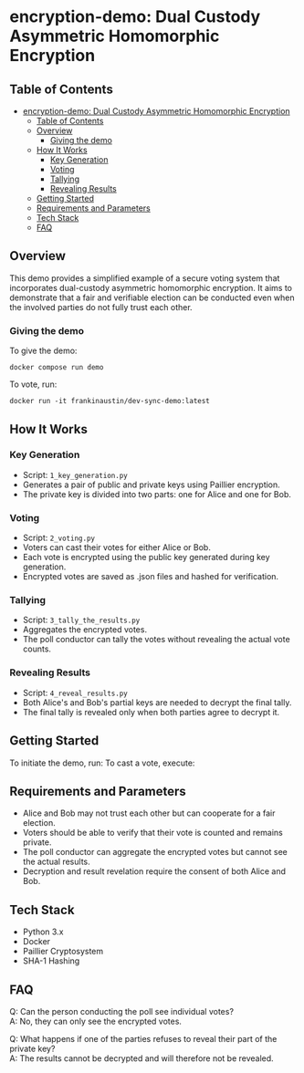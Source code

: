 # encryption-demo: Dual Custody Asymmetric Homomorphic Encryption

## Table of Contents
- [encryption-demo: Dual Custody Asymmetric Homomorphic Encryption](#encryption-demo-dual-custody-asymmetric-homomorphic-encryption)
  - [Table of Contents](#table-of-contents)
  - [Overview](#overview)
    - [Giving the demo](#giving-the-demo)
  - [How It Works](#how-it-works)
    - [Key Generation](#key-generation)
    - [Voting](#voting)
    - [Tallying](#tallying)
    - [Revealing Results](#revealing-results)
  - [Getting Started](#getting-started)
  - [Requirements and Parameters](#requirements-and-parameters)
  - [Tech Stack](#tech-stack)
  - [FAQ](#faq)

## Overview
This demo provides a simplified example of a secure voting system that incorporates dual-custody asymmetric homomorphic encryption. It aims to demonstrate that a fair and verifiable election can be conducted even when the involved parties do not fully trust each other.

### Giving the demo

To give the demo:
```
docker compose run demo
```

To vote, run:
```
docker run -it frankinaustin/dev-sync-demo:latest
```


## How It Works

### Key Generation
- Script: `1_key_generation.py`
- Generates a pair of public and private keys using Paillier encryption.
- The private key is divided into two parts: one for Alice and one for Bob.
### Voting
- Script: `2_voting.py`
- Voters can cast their votes for either Alice or Bob.
- Each vote is encrypted using the public key generated during key generation.
- Encrypted votes are saved as .json files and hashed for verification.

### Tallying
- Script: `3_tally_the_results.py`
- Aggregates the encrypted votes.
- The poll conductor can tally the votes without revealing the actual vote counts.

### Revealing Results
- Script: `4_reveal_results.py`
- Both Alice's and Bob's partial keys are needed to decrypt the final tally.
- The final tally is revealed only when both parties agree to decrypt it.

## Getting Started
To initiate the demo, run:
To cast a vote, execute:

## Requirements and Parameters
- Alice and Bob may not trust each other but can cooperate for a fair election.
- Voters should be able to verify that their vote is counted and remains private.
- The poll conductor can aggregate the encrypted votes but cannot see the actual results.
- Decryption and result revelation require the consent of both Alice and Bob.

## Tech Stack
- Python 3.x
- Docker
- Paillier Cryptosystem
- SHA-1 Hashing

## FAQ
Q: Can the person conducting the poll see individual votes?  
A: No, they can only see the encrypted votes.

Q: What happens if one of the parties refuses to reveal their part of the private key?  
A: The results cannot be decrypted and will therefore not be revealed.
